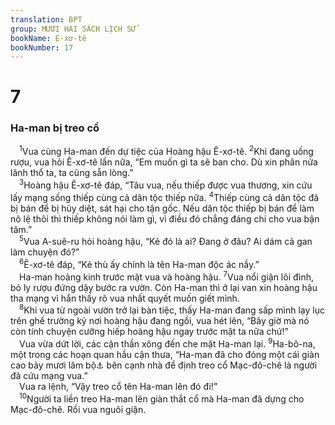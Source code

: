 ```yaml
---
translation: BPT
group: MƯƠI HAI SÁCH LỊCH SỬ
bookName: E-xơ-tê 
bookNumber: 17
---
```


<div class="title"><h1>7</h1><h3>Ha-man bị treo cổ</h3></div>
<span class="verse et_7_1"> <sup>1</sup>Vua cùng Ha-man đến dự tiệc của Hoàng hậu Ê-xơ-tê.</span>
<span class="verse et_7_2"><sup>2</sup>Khi đang uống rượu, vua hỏi Ê-xơ-tê lần nữa, “Em muốn gì ta sẽ ban cho. Dù xin phân nửa lãnh thổ ta, ta cũng sẵn lòng.”<br/></span>
<span class="verse et_7_3"> <sup>3</sup>Hoàng hậu Ê-xơ-tê đáp, “Tâu vua, nếu thiếp được vua thương, xin cứu lấy mạng sống thiếp cùng cả dân tộc thiếp nữa.</span>
<span class="verse et_7_4"><sup>4</sup>Thiếp cùng cả dân tộc đã bị bán để bị hủy diệt, sát hại cho tận gốc. Nếu dân tộc thiếp bị bán để làm nô lệ thôi thì thiếp không nói làm gì, vì điều đó chẳng đáng chi cho vua bận tâm.”<br/></span>
<span class="verse et_7_5"> <sup>5</sup>Vua A-suê-ru hỏi hoàng hậu, “Kẻ đó là ai? Đang ở đâu? Ai dám cả gan làm chuyện đó?”<br/></span>
<span class="verse et_7_6"> <sup>6</sup>Ê-xơ-tê đáp, “Kẻ thù ấy chính là tên Ha-man độc ác nầy.”<br/> Ha-man hoảng kinh trước mặt vua và hoàng hậu.</span>
<span class="verse et_7_7"><sup>7</sup>Vua nổi giận lôi đình, bỏ ly rượu đứng dậy bước ra vườn. Còn Ha-man thì ở lại van xin hoàng hậu tha mạng vì hắn thấy rõ vua nhất quyết muốn giết mình.<br/></span>
<span class="verse et_7_8"> <sup>8</sup>Khi vua từ ngoài vườn trở lại bàn tiệc, thấy Ha-man đang sấp mình lạy lục trên ghế trường kỷ nơi hoàng hậu đang ngồi, vua hét lên, “Bây giờ mà nó còn tính chuyện cưỡng hiếp hoàng hậu ngay trước mặt ta nữa chứ!”<br/> Vua vừa dứt lời, các cận thần xông đến che mặt Ha-man lại.</span>
<span class="verse et_7_9"><sup>9</sup>Ha-bô-na, một trong các hoạn quan hầu cận thưa, “Ha-man đã cho đóng một cái giàn cao bảy mươi lăm bộ<a data-toggle="tooltip" data-placement="bottom" title="Nguyên văn, “50 cu-bít” (khoảng 22 thước).">⚓</a> bên cạnh nhà để định treo cổ Mạc-đô-chê là người đã cứu mạng vua.”<br/> Vua ra lệnh, “Vậy treo cổ tên Ha-man lên đó đi!”<br/></span>
<span class="verse et_7_10"> <sup>10</sup>Người ta liền treo Ha-man lên giàn thắt cổ mà Ha-man đã dựng cho Mạc-đô-chê. Rồi vua nguôi giận.<br/></span>
